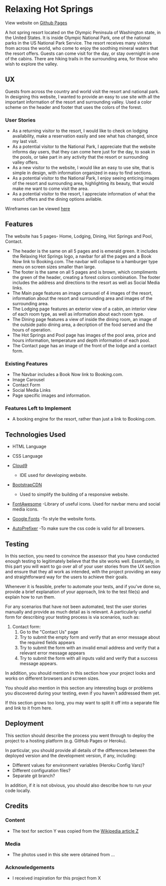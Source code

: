 # Relaxing Hot Springs

View website on [Github Pages](https://freddorn.github.io/relaxing-hotsprings/)

A hot spring resort located on the Olympic Peninsula of Washington state, in the United States. It is inside Olympic National Park,
one of the national parks in the US National Park Service. The resort receives many visitors from across the world, who come to enjoy
the soothing mineral waters that the resort offers. Guests can come visit for the day, or stay overnight in one of the cabins.
There are hiking trails in the surrounding area, for those who wish to explore the valley.

 
## UX
 
Guests from across the country and world visit the resort and national park. In designing this website, I wanted to provide an easy
to use site with all the important information of the resort and surrounding valley. Used a color scheme on the header and footer
that uses the colors of the forest.

### User Stories

* As a returning visitor to the resort, I would like to check on lodging availability, make a reservation easily and see what has changed, since my last visit.
* As a potential visitor to the National Park, I appreciate that the website informs day users, that they can come here just for the day, to soak in the pools, or take part in any activity that the resort or surrounding valley offers.
* As a new visitor to the website, I would like an easy to use site, that is simple in design, with information organized in easy to find sections.
* As a potential visitor to the National Park, I enjoy seeing enticing images of the resort and surrounding area, highlighting its beauty, that would make me want to come visit the area.
* As a potential visitor to the resort, I appreciate information of what the resort offers and the dining options avilable.


Wireframes can be viewed [here](https://github.com/freddorn/relaxing-hotsprings/tree/master/assets/mockups)


## Features

The website has 5 pages- Home, Lodging, Dining, Hot Springs and Pool, Contact.

* The header is the same on all 5 pages and is  emerald green. It includes the Relaxing Hot Springs logo, a navbar for all the pages and a Book Now link to Booking.com. The navbar will collapse to a hamburger type menu on screen sizes smaller than large.
* The footer is the same on all 5 pages and is brown, which compliments the green of the header, creating a forest colors combination. The footer includes the address and directions to the resort as well as Social Media links.
* The Main page features an image carousel of 4 images of the resort, information about the resort and surrounding area and images of the surrounding area.
* The Lodging page features an exterior view of a cabin, an interior view of each room type, as well as information about each room type.
* The Dining page features a view of inside the dining room, an image of the outside patio dining area, a decription of the food served and the hours of operation.
* The Hot Springs and Pool page has images of the pool area, price and hours information, temperature and depth information of each pool.
* The Contact page has an image of the front of the lodge and a contact form.
 
### Existing Features
* The Navbar includes a Book Now link to Booking.com.
* Image Carousel
* Contact Form
* Social Media Links
* Page specific images and information.

### Features Left to Implement
* A booking engine for the resort, rather than just a link to Booking.com.

## Technologies Used

* HTML Language
* CSS Language
* [Cloud9](https://c9.io) 
    - IDE used for developing website.
* [BootstrapCDN](https://www.bootstrapcdn.com/)
    - Used to simplify the building of a responsive website.
    
* [FontAwesome](https://fontawesome.com/)
    -Library of useful icons. Used for navbar menu and social media icons.

* [Google Fonts](https://fonts.google.com/)
    -To style the website fonts.

* [AutoPrefixer](https://autoprefixer.github.io/)
    -To make sure the css code is valid for all browsers.


## Testing

In this section, you need to convince the assessor that you have conducted enough testing to legitimately believe that the site works well. Essentially, in this part you will want to go over all of your user stories from the UX section and ensure that they all work as intended, with the project providing an easy and straightforward way for the users to achieve their goals.

Whenever it is feasible, prefer to automate your tests, and if you've done so, provide a brief explanation of your approach, link to the test file(s) and explain how to run them.

For any scenarios that have not been automated, test the user stories manually and provide as much detail as is relevant. A particularly useful form for describing your testing process is via scenarios, such as:

1. Contact form:
    1. Go to the "Contact Us" page
    2. Try to submit the empty form and verify that an error message about the required fields appears
    3. Try to submit the form with an invalid email address and verify that a relevant error message appears
    4. Try to submit the form with all inputs valid and verify that a success message appears.

In addition, you should mention in this section how your project looks and works on different browsers and screen sizes.

You should also mention in this section any interesting bugs or problems you discovered during your testing, even if you haven't addressed them yet.

If this section grows too long, you may want to split it off into a separate file and link to it from here.

## Deployment

This section should describe the process you went through to deploy the project to a hosting platform (e.g. GitHub Pages or Heroku).

In particular, you should provide all details of the differences between the deployed version and the development version, if any, including:
- Different values for environment variables (Heroku Config Vars)?
- Different configuration files?
- Separate git branch?

In addition, if it is not obvious, you should also describe how to run your code locally.


## Credits

### Content
- The text for section Y was copied from the [Wikipedia article Z](https://en.wikipedia.org/wiki/Z)

### Media
- The photos used in this site were obtained from ...

### Acknowledgements

- I received inspiration for this project from X